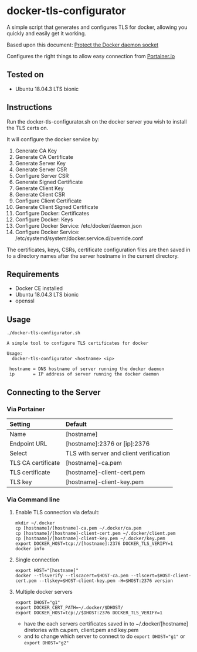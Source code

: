 # docker-tls-configurator

A simple script that generates and configures TLS for docker, allowing you quickly and easily get it working.

Based upon this document: [Protect the Docker daemon socket](https://docs.docker.com/engine/security/https/)

Configures the right things to allow easy connection from [Portainer.io](https://www.portainer.io/)

## Tested on

 - Ubuntu 18.04.3 LTS bionic

## Instructions

Run the docker-tls-configurator.sh on the docker server you wish to install the TLS certs on.

It will configure the docker service by:
1. Generate CA Key
1. Generate CA Certificate
1. Generate Server Key
1. Generate Server CSR
1. Configure Server CSR
1. Generate Signed Certificate
1. Generate Client Key
1. Generate Client CSR
1. Configure Client Certificate
1. Generate Client Signed Certificate
1. Configure Docker: Certificates
1. Configure Docker: Keys
1. Configure Docker Service: /etc/docker/daemon.json
1. Configure Docker Service: /etc/systemd/system/docker.service.d/override.conf

The certificates, keys, CSRs, certificate configuration files are then saved in to a directory names after the server hostname in the current directory.

## Requirements

- Docker CE installed
- Ubuntu 18.04.3 LTS bionic
- openssl

## Usage

```
./docker-tls-configurator.sh

A simple tool to configure TLS certificates for docker

Usage:
  docker-tls-configurator <hostname> <ip>

 hostname = DNS hostname of server running the docker daemon
 ip       = IP address of server running the docker daemon
```

## Connecting to the Server

### Via Portainer

| Setting | Default |
|:--|:--|
| Name | [hostname] |
| Endpoint URL | [hostname]:2376 or [ip]:2376 |
| Select | TLS with server and client verification |
| TLS CA certificate | [hostname]-ca.pem |
| TLS certificate | [hostname]-client-cert.pem |
| TLS key | [hostname]-client-key.pem |

### Via Command line

1. Enable TLS connection via default:
   ```
   mkdir ~/.docker
   cp [hostname]/[hostname]-ca.pem ~/.docker/ca.pem
   cp [hostname]/[hostname]-client-cert.pem ~/.docker/client.pem
   cp [hostname]/[hostname]-client-key.pem ~/.docker/key.pem
   export DOCKER_HOST=tcp://[hostname]:2376 DOCKER_TLS_VERIFY=1
   docker info
	 ```
1. Single connection
   ```
   export HOST="[hostname]"
   docker --tlsverify --tlscacert=$HOST-ca.pem --tlscert=$HOST-client-cert.pem --tlskey=$HOST-client-key.pem -H=$HOST:2376 version
   ```
1. Multiple docker servers
   ```
   export DHOST="g1"
   export DOCKER_CERT_PATH=~/.docker/$DHOST/
   export DOCKER_HOST=tcp://$DHOST:2376 DOCKER_TLS_VERIFY=1
   ```
	 - have the each servers certificates saved in to ~/.docker/[hostname] diretories with ca.pem, client.pem and key.pem
	 - and to change which server to connect to do `export DHOST="g1"` or `export DHOST="g2"`
